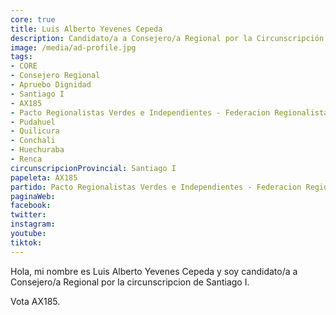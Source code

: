 ```yaml
---
core: true
title: Luis Alberto Yevenes Cepeda
description: Candidato/a a Consejero/a Regional por la Circunscripción de Santiago I
image: /media/ad-profile.jpg
tags:
- CORE
- Consejero Regional
- Apruebo Dignidad
- Santiago I
- AX185
- Pacto Regionalistas Verdes e Independientes - Federacion Regionalista Verde Social - Independientes
- Pudahuel
- Quilicura
- Conchali
- Huechuraba
- Renca
circunscripcionProvincial: Santiago I
papeleta: AX185
partido: Pacto Regionalistas Verdes e Independientes - Federacion Regionalista Verde Social - Independientes
paginaWeb:
facebook:
twitter:
instagram:
youtube:
tiktok:
---
```

Hola, mi nombre es Luis Alberto Yevenes Cepeda y soy candidato/a a Consejero/a Regional por la circunscripcion de Santiago I.

Vota AX185.